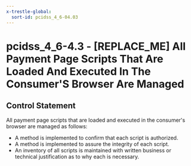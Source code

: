 ```yaml
---
x-trestle-global:
  sort-id: pcidss_4_6-04.03
---
```


# pcidss_4_6-4.3 - \[REPLACE_ME\] All Payment Page Scripts That Are Loaded And Executed In The Consumer'S Browser Are Managed

## Control Statement

All payment page scripts that are loaded and executed in the consumer's browser are
managed as follows:
- A method is implemented to confirm that each script is authorized.
- A method is implemented to assure the integrity of each script.
- An inventory of all scripts is maintained with written business or technical
justification as to why each is necessary.
